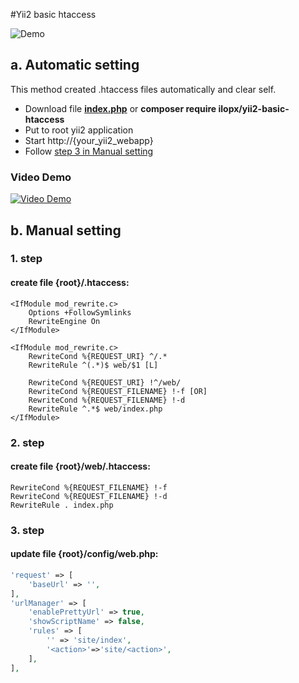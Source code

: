 #Yii2 basic htaccess

![Demo](https://github.com/ilopX/yii2-basic-htaccess/blob/master/example.png)

## a. Automatic setting
This method created .htaccess files automatically and clear self.

+ Download file [**index.php**](https://cdn.rawgit.com/ilopX/yii2-basic-htaccess/master/index.php) or **composer require ilopx/yii2-basic-htaccess**
+ Put to root yii2 application
+ Start http://{your_yii2_webapp}
+ Follow [step 3 in Manual setting](#3-step) 

### Video Demo
[![Video Demo](http://img.youtube.com/vi/0sxqNaznhlc/1.jpg)](http://www.youtube.com/watch?v=0sxqNaznhlc)

## b. Manual setting
### 1. step
#### create file {root}/.htaccess:
```
<IfModule mod_rewrite.c>
    Options +FollowSymlinks
    RewriteEngine On
</IfModule>
 
<IfModule mod_rewrite.c>
    RewriteCond %{REQUEST_URI} ^/.*
    RewriteRule ^(.*)$ web/$1 [L]

    RewriteCond %{REQUEST_URI} !^/web/
    RewriteCond %{REQUEST_FILENAME} !-f [OR]
    RewriteCond %{REQUEST_FILENAME} !-d
    RewriteRule ^.*$ web/index.php
</IfModule> 
```
### 2. step 
#### create file {root}/web/.htaccess:
```
RewriteCond %{REQUEST_FILENAME} !-f
RewriteCond %{REQUEST_FILENAME} !-d
RewriteRule . index.php
```
### 3. step
#### update file {root}/config/web.php:
```php
'request' => [
    'baseUrl' => '',
],
'urlManager' => [
    'enablePrettyUrl' => true,
    'showScriptName' => false,
    'rules' => [
        '' => 'site/index',
        '<action>'=>'site/<action>',
    ],
],
```
